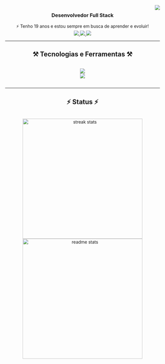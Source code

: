 <img align="right" src="https://visitor-badge.laobi.icu/badge?page_id=MateusGandolfi.MateusGandolfi" />

<div align="center">
    <h3 align="center">Desenvolvedor Full Stack</h3>
    ⚡ Tenho 19 anos e estou sempre em busca de aprender e evoluir!
</div>
 
<div align="center"> 
  <a href="mailto:mateusgandolfi13@gmail.com">
    <img src="https://img.shields.io/badge/Gmail-333333?style=for-the-badge&logo=gmail&logoColor=red" />
  </a>
  <a href="https://www.linkedin.com/in/mateusgandolfi/" target="_blank">
    <img src="https://img.shields.io/badge/LinkedIn-0077B5?style=for-the-badge&logo=linkedin&logoColor=white" target="_blank" />
  </a>
  <a href="https://mateus-gandolfi.vercel.app/" target="_blank">
     <img src="https://img.shields.io/badge/Portfolio-FF5722?style=for-the-badge&logo=todoist&logoColor=white" target="_blank" /> 
  </a>
</div>

<hr/>

<h2 align="center">⚒️ Tecnologias e Ferramentas ⚒️</h2>
<br/>
<div align="center">
    <img src="https://skillicons.dev/icons?i=python,js,ts,cs,react,html,css,tailwind" /><br>
    <img src="https://skillicons.dev/icons?i=sql,mongodb,docker,git,github,vscode,postman" /><br>
</div>

<br/>
<hr/>

<h2 align="center">⚡ Status ⚡</h2>
<br/>
<div align=center>
  <img width=390 src="https://github-readme-streak-stats-salesp07.vercel.app/?user=MateusGandolfi&count_private=true&theme=react&border_radius=10" alt="streak stats"/>
  <img width=390 src="https://github-readme-stats-salesp07.vercel.app/api?username=MateusGandolfi&count_private=true&show_icons=true&theme=react&rank_icon=github&border_radius=10" alt="readme stats" />
</div>

<br/><br/>
